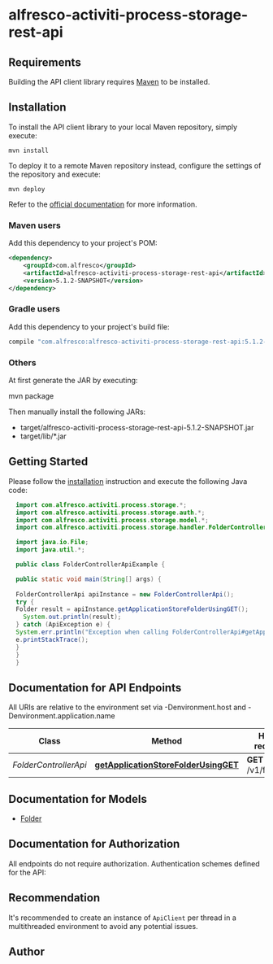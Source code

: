 # alfresco-activiti-process-storage-rest-api

## Requirements

Building the API client library requires [Maven](https://maven.apache.org/) to be installed.

## Installation

To install the API client library to your local Maven repository, simply execute:

```shell
mvn install
```

To deploy it to a remote Maven repository instead, configure the settings of the repository and execute:

```shell
mvn deploy
```

Refer to the [official documentation](https://maven.apache.org/plugins/maven-deploy-plugin/usage.html) for more information.

### Maven users

Add this dependency to your project's POM:

```xml
<dependency>
    <groupId>com.alfresco</groupId>
    <artifactId>alfresco-activiti-process-storage-rest-api</artifactId>
    <version>5.1.2-SNAPSHOT</version>
</dependency>
```

### Gradle users

Add this dependency to your project's build file:

```groovy
compile "com.alfresco:alfresco-activiti-process-storage-rest-api:5.1.2-SNAPSHOT"
```

### Others

At first generate the JAR by executing:

mvn package

Then manually install the following JARs:

* target/alfresco-activiti-process-storage-rest-api-5.1.2-SNAPSHOT.jar
* target/lib/*.jar

## Getting Started

Please follow the [installation](#installation) instruction and execute the following Java code:

```java
  import com.alfresco.activiti.process.storage.*;
  import com.alfresco.activiti.process.storage.auth.*;
  import com.alfresco.activiti.process.storage.model.*;
  import com.alfresco.activiti.process.storage.handler.FolderControllerApi;

  import java.io.File;
  import java.util.*;

  public class FolderControllerApiExample {

  public static void main(String[] args) {
  
  FolderControllerApi apiInstance = new FolderControllerApi();
  try {
  Folder result = apiInstance.getApplicationStoreFolderUsingGET();
    System.out.println(result);
  } catch (ApiException e) {
  System.err.println("Exception when calling FolderControllerApi#getApplicationStoreFolderUsingGET");
  e.printStackTrace();
  }
  }
  }
```

## Documentation for API Endpoints

All URIs are relative to the environment set via -Denvironment.host and -Denvironment.application.name

Class | Method | HTTP request | Description
------------ | ------------- | ------------- | -------------
*FolderControllerApi* | [**getApplicationStoreFolderUsingGET**](docs/FolderControllerApi.md#getApplicationStoreFolderUsingGET) | **GET** /v1/folders/ | getApplicationStoreFolder

## Documentation for Models

 - [Folder](docs/Folder.md)

## Documentation for Authorization

All endpoints do not require authorization.
Authentication schemes defined for the API:

## Recommendation

It's recommended to create an instance of `ApiClient` per thread in a multithreaded environment to avoid any potential issues.

## Author


